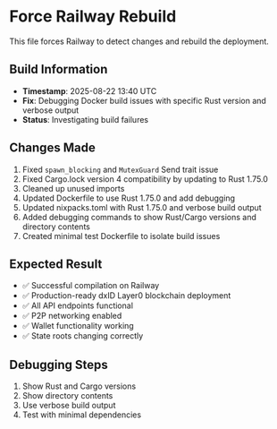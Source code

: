 # Force Railway Rebuild

This file forces Railway to detect changes and rebuild the deployment.

## Build Information
- **Timestamp**: 2025-08-22 13:40 UTC
- **Fix**: Debugging Docker build issues with specific Rust version and verbose output
- **Status**: Investigating build failures

## Changes Made
1. Fixed `spawn_blocking` and `MutexGuard` Send trait issue
2. Fixed Cargo.lock version 4 compatibility by updating to Rust 1.75.0
3. Cleaned up unused imports
4. Updated Dockerfile to use Rust 1.75.0 and add debugging
5. Updated nixpacks.toml with Rust 1.75.0 and verbose build output
6. Added debugging commands to show Rust/Cargo versions and directory contents
7. Created minimal test Dockerfile to isolate build issues

## Expected Result
- ✅ Successful compilation on Railway
- ✅ Production-ready dxID Layer0 blockchain deployment
- ✅ All API endpoints functional
- ✅ P2P networking enabled
- ✅ Wallet functionality working
- ✅ State roots changing correctly

## Debugging Steps
1. Show Rust and Cargo versions
2. Show directory contents
3. Use verbose build output
4. Test with minimal dependencies
